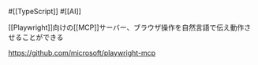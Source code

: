 #[[TypeScript]] #[[AI]]

[[Playwright]]向けの[[MCP]]サーバー、ブラウザ操作を自然言語で伝え動作させることができる

<https://github.com/microsoft/playwright-mcp>